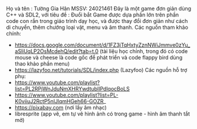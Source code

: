 Họ và tên : Tường Gia Hân
MSSV: 24021461
Đây là một game đơn giản dùng C++ và SDL2, với tiêu đề : Đuổi bắt
Game được dựa phần lớn trên phần code con rắn trong giáo trình dạy học, và được thay đổi đơn giản như cách di chuyển, thêm chướng loại vật, menu và âm thanh.
Các nguồn tham khảo chính:
- https://docs.google.com/document/d/1FZ3jTqHxtyZznNWiJmmve0zYu_aSliUqLP2OsMcdehQ/edit?tab=t.0 (tài liệu học chính, trong đó có code mouse và cheese là code gốc để phát triển và code flappy bird dùng thao khảo phần menu)
- https://lazyfoo.net/tutorials/SDL/index.php (Lazyfoo)
Các nguồn hỗ trợ phụ:
- https://www.youtube.com/playlist?list=PL2RPjWnJduNmXHRYwdtublIPdlqocBoLS
- https://www.youtube.com/playlist?list=PL-K0viiuJ2RctP5nlJlqmHGeh66-GOZR_
- https://pixabay.com (nơi lấy âm nhạc)
- libresprite (app vẽ, em tự vẽ hình ảnh có trong game - hình âm thanh tắt mở)

